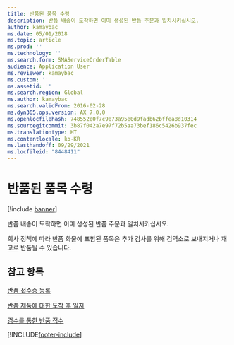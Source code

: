 ```yaml
---
title: 반품된 품목 수령
description: 반품 배송이 도착하면 이미 생성된 반품 주문과 일치시키십시오.
author: kamaybac
ms.date: 05/01/2018
ms.topic: article
ms.prod: ''
ms.technology: ''
ms.search.form: SMAServiceOrderTable
audience: Application User
ms.reviewer: kamaybac
ms.custom: ''
ms.assetid: ''
ms.search.region: Global
ms.author: kamaybac
ms.search.validFrom: 2016-02-28
ms.dyn365.ops.version: AX 7.0.0
ms.openlocfilehash: 748552e0f7c9e73a95e0d9fadb62bffea8d10314
ms.sourcegitcommit: 3b87f042a7e97f72b5aa73bef186c5426b937fec
ms.translationtype: HT
ms.contentlocale: ko-KR
ms.lasthandoff: 09/29/2021
ms.locfileid: "8448411"
---
```

# <a name="receive-returned-items"></a>반품된 품목 수령 

[!include [banner](../includes/banner.md)]


반품 배송이 도착하면 이미 생성된 반품 주문과 일치시키십시오.

회사 정책에 따라 반품 화물에 포함된 품목은 추가 검사를 위해 검역소로 보내지거나 재고로 반품될 수 있습니다.

## <a name="see-also"></a>참고 항목

[반품 접수증 등록](register-the-receipt-of-returned-items.md)

[반품 제품에 대한 도착 후 일지](post-arrival-journal-for-returned-products.md)

[검수를 통한 반품 접수](take-returned-items-through-inspection.md)

  




[!INCLUDE[footer-include](../../includes/footer-banner.md)]